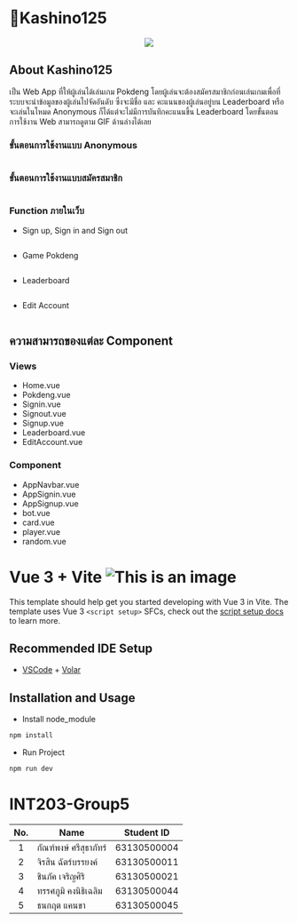 # 🎰Kashino125
<p align="center">
 <img src="https://giphy.com/embed/H6nbCkEAauNjBzxxrJ" />
</p>

## About Kashino125
เป็น Web App ที่ให้ผู้เล่นได้เล่นเกม Pokdeng โดยผู้เล่นจะต้องสมัครสมาชิกก่อนเล่นเกมเพื่อที่ระบบจะนำข้อมูลของผู้เล่นไปจัดอันดับ ซึ่งจะมีชื่อ และ คะแนนของผู้เล่นอยู่บน Leaderboard หรือจะเล่นในโหมด Anonymous ก็ได้แต่จะไม่มีการบันทึกคะแนนขึ้น Leaderboard โดยขั้นตอนการใช้งาน Web สามารถดูตาม GIF ด้านล่างได้เลย

### ขั้นตอนการใช้งานแบบ Anonymous
<p align="center">
 <img src="" />
</p>

### ขั้นตอนการใช้งานแบบสมัครสมาชิก
<p align="center">
 <img src="" />
</p>

### Function ภายในเว็บ
- Sign up, Sign in and Sign out
<p align="center">
 <img src="" />
</p>

- Game Pokdeng
<p align="center">
 <img src="" />
</p>

- Leaderboard
<p align="center">
 <img src="" />
</p>

- Edit Account
<p align="center">
 <img src="" />
</p>

## ความสามารถของแต่ละ Component
### Views
- Home.vue
- Pokdeng.vue
- Signin.vue
- Signout.vue
- Signup.vue
- Leaderboard.vue
- EditAccount.vue
### Component
- AppNavbar.vue
- AppSignin.vue
- AppSignup.vue
- bot.vue
- card.vue
- player.vue
- random.vue

# Vue 3 + Vite     ![This is an image](https://github.com/thanakritcankha/sec-1-group-5-kashino125/blob/main/public/favicon.ico)
This template should help get you started developing with Vue 3 in Vite. The template uses Vue 3 `<script setup>` SFCs, check out the [script setup docs](https://v3.vuejs.org/api/sfc-script-setup.html#sfc-script-setup) to learn more.

## Recommended IDE Setup

- [VSCode](https://code.visualstudio.com/) + [Volar](https://marketplace.visualstudio.com/items?itemName=johnsoncodehk.volar)

## Installation and Usage
- Install node_module
``` bash
npm install
```

- Run Project
``` sh
npm run dev 
```
 

# INT203-Group5

 | No. | Name              | Student ID   |
|:---:|-------------------|--------------|
|  1  |  กัณฑ์พงษ์ ศรีสุธาภัทร์   | 63130500004  |
|  2  | จิรสิน ฉัตร์บรรยงค์ | 63130500011  |
|  3  | ชินภัค เจริญศิริ | 63130500021 |
|  4  | ทรรศภูมิ คงนิธิเฉลิม  | 63130500044 |
|  5  |  ธนกฤต แคนขา  | 63130500045 |

